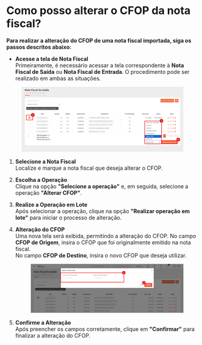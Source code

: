# Como posso alterar o CFOP da nota fiscal?

**Para realizar a alteração do CFOP de uma nota fiscal importada, siga os passos descritos abaixo:**

* **Acesse a tela de Nota Fiscal**\
  Primeiramente, é necessário acessar a tela correspondente à **Nota Fiscal de Saída** ou **Nota Fiscal de Entrada**. O procedimento pode ser realizado em ambas as situações.

<figure><img src="../.gitbook/assets/image (256).png" alt=""><figcaption></figcaption></figure>

1. **Selecione a Nota Fiscal**\
   Localize e marque a nota fiscal que deseja alterar o CFOP.
2. **Escolha a Operação**\
   Clique na opção **"Selecione a operação"** e, em seguida, selecione a operação **"Alterar CFOP"**.
3. **Realize a Operação em Lote**\
   Após selecionar a operação, clique na opção **"Realizar operação em lote"** para iniciar o processo de alteração.
4.  **Alteração do CFOP**\
    Uma nova tela será exibida, permitindo a alteração do CFOP. No campo **CFOP de Origem**, insira o CFOP que foi originalmente emitido na nota fiscal.\
    No campo **CFOP de Destino**, insira o novo CFOP que deseja utilizar.

    <figure><img src="../.gitbook/assets/image (257).png" alt=""><figcaption></figcaption></figure>
5. **Confirme a Alteração**\
   Após preencher os campos corretamente, clique em **"Confirmar"** para finalizar a alteração do CFOP.

